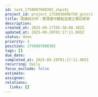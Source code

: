 ```yaml
---
id: task_1758087008302_skpi4j
project_id: project_1758036096750_gcncrc
title: 閱讀與分析：整理書中觀點並建立筆記框架
description: 
created_at: 2025-09-17T05:30:08.302Z
updated_at: 2025-09-29T01:17:11.905Z
status: done
priority: 3
position: 1758087008302
tags: []
due_date: 
completed_at: 2025-09-29T01:17:11.905Z
recurring: daily
focus_exclude: false
estimate: 
assignee: 
relations:
  links: []
---
```








